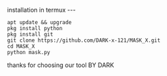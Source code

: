 installation in termux --- 


```
apt update && upgrade
pkg install python
pkg install git
git clone https://github.com/DARK-x-121/MASK_X.git
cd MASK_X
python mask.py
```

thanks for choosing our tool 
   BY DARK 
